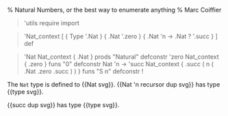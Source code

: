 % Natural Numbers, or the best way to enumerate anything
% Marc Coiffier

> 'utils require import

> 'Nat_context [ { Type '.Nat } { .Nat '.zero } { .Nat 'n -> .Nat ? '.succ } ] def

> 'Nat Nat_context { .Nat } prods "Natural" defconstr
> 'zero Nat_context { .zero } funs "0" defconstr
> Nat 'n -> 'succ Nat_context { .succ ( n ( .Nat .zero .succ ) ) } funs "S n" defconstr !

The `Nat` type is defined to {{Nat svg}}. {{Nat 'n recursor dup svg}} has type {{type svg}}.

{{succ dup svg}} has type {{type svg}}. 
